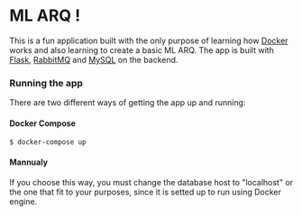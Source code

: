 # ML ARQ ! 

This is a fun application built with the only purpose of learning how [Docker](https://www.docker.com) works and also learning to create a basic ML ARQ. The app is built with [Flask](http://flask.pocoo.org/), [RabbitMQ](https://www.rabbitmq.com) and [MySQL](https://www.mysql.com) on the backend.


### Running the app

There are two different ways of getting the app up and running:

####  Docker Compose
```
$ docker-compose up
```

####  Mannualy
If you choose this way, you must change the database host to "localhost" or the one that fit to your purposes, since it is setted up to run using Docker engine.
